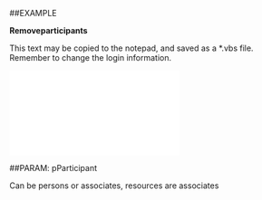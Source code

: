 

##EXAMPLE

**Removeparticipants**

This text may be copied to the notepad, and saved as a *.vbs file. Remember to change the login information.

![](../../Examples/vbs/SOAppointment.GetParticipants.vbs.txt)







##PARAM: pParticipant

Can be persons or associates, resources are associates



